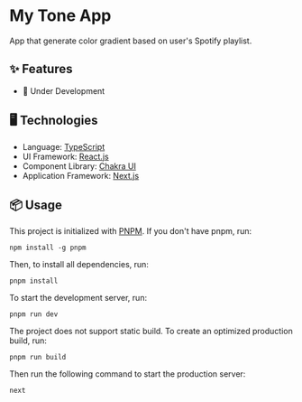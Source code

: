 # My Tone App

App that generate color gradient based on user's Spotify playlist.

## ✨ Features

* 🚧 Under Development

## 🖥 Technologies

* Language: [TypeScript](https://www.typescriptlang.org)
* UI Framework: [React.js](https://reactjs.org)
* Component Library: [Chakra UI](https://chakra-ui.com)
* Application Framework: [Next.js](https://nextjs.org)

## 📦 Usage

This project is initialized with [PNPM](https://pnpm.io). If you don't have pnpm, run:

```shell
npm install -g pnpm
```

Then, to install all dependencies, run:

```shell
pnpm install
```

To start the development server, run:

```shell
pnpm run dev
```

The project does not support static build. To create an optimized production build, run:

```shell
pnpm run build
```

Then run the following command to start the production server:

```shell
next
```